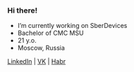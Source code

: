 
### Hi there!
- I’m currently working on SberDevices
- Bachelor of CMC MSU
- 21 y.o.
- Moscow, Russia

[LinkedIn](https://www.linkedin.com/in/vladimir-nikolskiy-352299241/)
| [VK](https://vk.com/nikolskiyvladimir)
| [Habr](https://habr.com/ru/users/nikolskiyv/)
